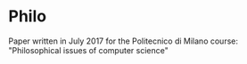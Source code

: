 # Philo
Paper written in July 2017 for the Politecnico di Milano course: "Philosophical issues of computer science"
